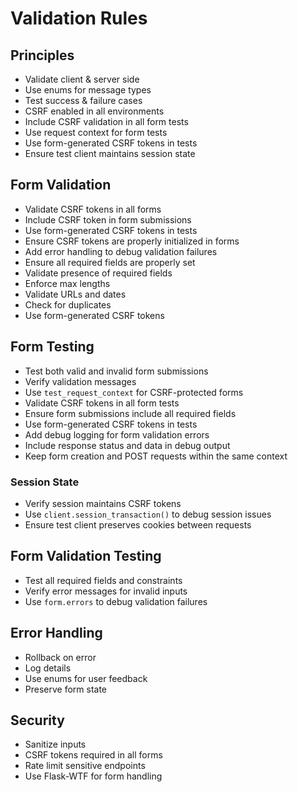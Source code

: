 # Validation Rules
## Principles
- Validate client & server side
- Use enums for message types
- Test success & failure cases
- CSRF enabled in all environments
- Include CSRF validation in all form tests
- Use request context for form tests
- Use form-generated CSRF tokens in tests
- Ensure test client maintains session state

## Form Validation
- Validate CSRF tokens in all forms
- Include CSRF token in form submissions
- Use form-generated CSRF tokens in tests
- Ensure CSRF tokens are properly initialized in forms
- Add error handling to debug validation failures
- Ensure all required fields are properly set
- Validate presence of required fields
- Enforce max lengths
- Validate URLs and dates
- Check for duplicates
- Use form-generated CSRF tokens

## Form Testing
- Test both valid and invalid form submissions
- Verify validation messages
- Use `test_request_context` for CSRF-protected forms
- Validate CSRF tokens in all form tests
- Ensure form submissions include all required fields
- Use form-generated CSRF tokens in tests
- Add debug logging for form validation errors
- Include response status and data in debug output
- Keep form creation and POST requests within the same context

### Session State
- Verify session maintains CSRF tokens
- Use `client.session_transaction()` to debug session issues
- Ensure test client preserves cookies between requests

## Form Validation Testing
- Test all required fields and constraints
- Verify error messages for invalid inputs
- Use `form.errors` to debug validation failures

## Error Handling
- Rollback on error
- Log details
- Use enums for user feedback
- Preserve form state

## Security
- Sanitize inputs
- CSRF tokens required in all forms
- Rate limit sensitive endpoints
- Use Flask-WTF for form handling

